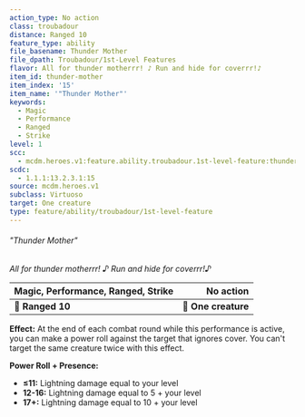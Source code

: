 ```yaml
---
action_type: No action
class: troubadour
distance: Ranged 10
feature_type: ability
file_basename: Thunder Mother
file_dpath: Troubadour/1st-Level Features
flavor: All for thunder motherrr! ♪ Run and hide for coverrr!♪
item_id: thunder-mother
item_index: '15'
item_name: '"Thunder Mother"'
keywords:
  - Magic
  - Performance
  - Ranged
  - Strike
level: 1
scc:
  - mcdm.heroes.v1:feature.ability.troubadour.1st-level-feature:thunder-mother
scdc:
  - 1.1.1:13.2.3.1:15
source: mcdm.heroes.v1
subclass: Virtuoso
target: One creature
type: feature/ability/troubadour/1st-level-feature
---
```


###### "Thunder Mother"

*All for thunder motherrr! ♪ Run and hide for coverrr!♪*

| **Magic, Performance, Ranged, Strike** |       **No action** |
| -------------------------------------- | ------------------: |
| **📏 Ranged 10**                       | **🎯 One creature** |

**Effect:** At the end of each combat round while this performance is active, you can make a power roll against the target that ignores cover. You can't target the same creature twice with this effect.

**Power Roll + Presence:**

- **≤11:** Lightning damage equal to your level
- **12-16:** Lightning damage equal to 5 + your level
- **17+:** Lightning damage equal to 10 + your level
